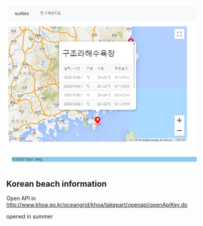 ![ex_screenshot](./img/beach_info.JPG)


Korean beach information
---
Open API in
http://www.khoa.go.kr/oceangrid/khoa/takepart/openapi/openApiKey.do

opened in summer
